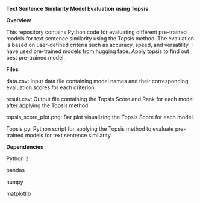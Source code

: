 **Text Sentence Similarity Model Evaluation using Topsis**

**Overview**

This repository contains Python code for evaluating different pre-trained models for text sentence similarity using the Topsis method. The evaluation is based on user-defined criteria such as accuracy, speed, and versatility.
I have used pre-trained models from hugging face.
Apply topsis to find out best pre-trained model.

**Files**

data.csv: Input data file containing model names and their corresponding evaluation scores for each criterion.

result.csv: Output file containing the Topsis Score and Rank for each model after applying the Topsis method.

topsis_score_plot.png: Bar plot visualizing the Topsis Score for each model.

Topsis.py: Python script for applying the Topsis method to evaluate pre-trained models for text sentence similarity.

**Dependencies**

Python 3

pandas

numpy

matplotlib
